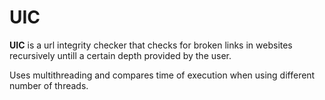 # UIC
**UIC** is a url integrity checker that checks for broken links in websites recursively untill a certain depth provided by the user.

Uses multithreading and compares time of execution when using different number of threads.
